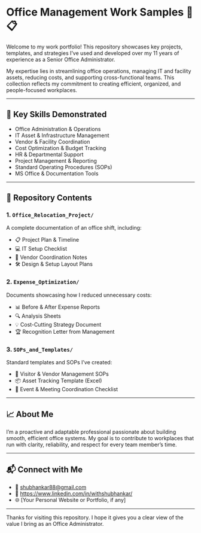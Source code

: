 # Office Management Work Samples 🚪📋

Welcome to my work portfolio! This repository showcases key projects, templates, and strategies I’ve used and developed over my 11 years of experience as a Senior Office Administrator.

My expertise lies in streamlining office operations, managing IT and facility assets, reducing costs, and supporting cross-functional teams. This collection reflects my commitment to creating efficient, organized, and people-focused workplaces.

---

## 🔧 Key Skills Demonstrated

- Office Administration & Operations  
- IT Asset & Infrastructure Management  
- Vendor & Facility Coordination  
- Cost Optimization & Budget Tracking  
- HR & Departmental Support  
- Project Management & Reporting  
- Standard Operating Procedures (SOPs)  
- MS Office & Documentation Tools  

---

## 📂 Repository Contents

### 1. `Office_Relocation_Project/`
A complete documentation of an office shift, including:
- 📋 Project Plan & Timeline  
- 💻 IT Setup Checklist  
- 🧾 Vendor Coordination Notes  
- 🛠 Design & Setup Layout Plans

### 2. `Expense_Optimization/`
Documents showcasing how I reduced unnecessary costs:
- 📊 Before & After Expense Reports  
- 🔍 Analysis Sheets  
- 💡 Cost-Cutting Strategy Document  
- 🏆 Recognition Letter from Management

### 3. `SOPs_and_Templates/`
Standard templates and SOPs I’ve created:
- 📝 Visitor & Vendor Management SOPs  
- 📦 Asset Tracking Template (Excel)  
- 📅 Event & Meeting Coordination Checklist  

---

## 📈 About Me

I’m a proactive and adaptable professional passionate about building smooth, efficient office systems. My goal is to contribute to workplaces that run with clarity, reliability, and respect for every team member’s time.

---

## 📬 Connect with Me

- 📧 shubhankar88@gmail.com  
- 🔗 https://www.linkedin.com/in/withshubhankar/  
- 🌐 [Your Personal Website or Portfolio, if any]

---

Thanks for visiting this repository. I hope it gives you a clear view of the value I bring as an Office Administrator.
